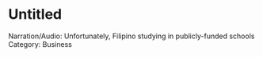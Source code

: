 # Untitled

Narration/Audio: Unfortunately, Filipino studying in publicly-funded schools
Category: Business